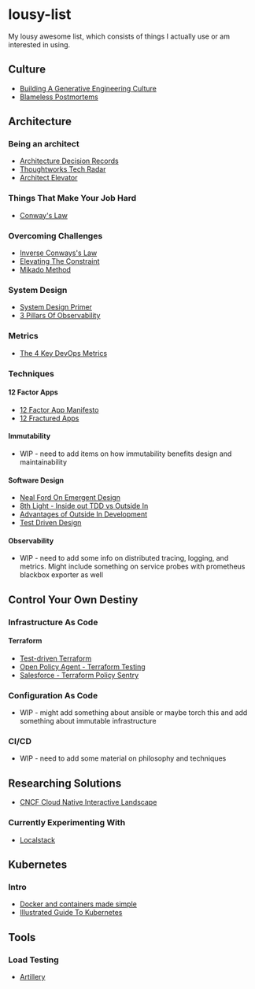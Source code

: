 # lousy-list
My lousy awesome list, which consists of things I actually use or am interested in using.

## Culture

* [Building A Generative Engineering Culture](https://changelog.com/posts/how-to-build-a-generative-engineering-culture)
* [Blameless Postmortems](https://codeascraft.com/2012/05/22/blameless-postmortems/)

## Architecture

### Being an architect

* [Architecture Decision Records](https://adr.github.io)
* [Thoughtworks Tech Radar](https://www.thoughtworks.com/radar)
* [Architect Elevator](https://martinfowler.com/articles/architect-elevator.html)

### Things That Make Your Job Hard

* [Conway's Law](https://en.wikipedia.org/wiki/Conway's_law)

### Overcoming Challenges

* [Inverse Conways's Law](https://nordicapis.com/conways-law-what-does-it-mean-for-your-api-strategy/)
* [Elevating The Constraint](https://www.solutionsiq.com/resource/blog-post/practical-systems-thinking-elevate-the-constraint/)
* [Mikado Method](http://www.methodsandtools.com/archive/mikado.php)

### System Design

* [System Design Primer](https://github.com/donnemartin/system-design-primer)
* [3 Pillars Of Observability](https://www.oreilly.com/library/view/distributed-systems-observability/9781492033431/ch04.html)

### Metrics

* [The 4 Key DevOps Metrics](https://stelligent.com/2018/12/21/measuring-devops-success-with-four-key-metrics/)

### Techniques

#### 12 Factor Apps

* [12 Factor App Manifesto](https://12factor.net)
* [12 Fractured Apps](https://medium.com/@kelseyhightower/12-fractured-apps-1080c73d481c)

#### Immutability

* WIP - need to add items on how immutability benefits design and maintainability

#### Software Design

* [Neal Ford On Emergent Design](https://www.ibm.com/developerworks/library/j-eaed19/index.html)
* [8th Light - Inside out TDD vs Outside In](https://8thlight.com/blog/georgina-mcfadyen/2016/06/27/inside-out-tdd-vs-outside-in.html)
* [Advantages of Outside In Development](https://codurance.com/2017/10/23/outside-in-design/)
* [Test Driven Design](http://www.drdobbs.com/architecture-and-design/test-driven-design/240168102)

#### Observability

* WIP - need to add some info on distributed tracing, logging, and metrics. Might include something on service probes with prometheus blackbox exporter as well

## Control Your Own Destiny

### Infrastructure As Code

#### Terraform

* [Test-driven Terraform](https://www.contino.io/insights/top-3-terraform-testing-strategies-for-ultra-reliable-infrastructure-as-code)
* [Open Policy Agent - Terraform Testing](https://www.openpolicyagent.org/docs/v0.11.0/terraform/)
* [Salesforce - Terraform Policy Sentry](https://github.com/salesforce/policy_sentry)

### Configuration As Code

* WIP - might add something about ansible or maybe torch this and add something about immutable infrastructure

### CI/CD

* WIP - need to add some material on philosophy and techniques

## Researching Solutions

* [CNCF Cloud Native Interactive Landscape](https://landscape.cncf.io)

### Currently Experimenting With

* [Localstack](https://github.com/zpratt/localstack-experiments)

## Kubernetes

### Intro

* [Docker and containers made simple](https://etherealmind.com/basics-docker-containers-hypervisors-coreos/)
* [Illustrated Guide To Kubernetes](https://www.youtube.com/watch?v=4ht22ReBjno)

## Tools

### Load Testing

* [Artillery](https://artillery.io/)
